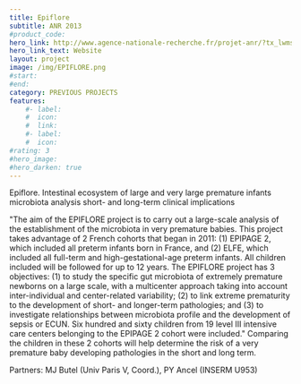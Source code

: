 ```yaml
---
title: Epiflore
subtitle: ANR 2013
#product_code: 
hero_link: http://www.agence-nationale-recherche.fr/projet-anr/?tx_lwmsuivibilan_pi2%5BCODE%5D=ANR-12-BSV3-0025
hero_link_text: Website
layout: project
image: /img/EPIFLORE.png
#start:
#end: 
category: PREVIOUS PROJECTS
features:
    #- label: 
    #  icon: 
    #  link: 
    #- label: 
    #  icon: 
#rating: 3
#hero_image: 
#hero_darken: true
---
```



Epiflore. Intestinal ecosystem of large and very large premature infants microbiota analysis short- and long-term clinical implications

"The aim of the EPIFLORE project is to carry out a large-scale analysis of the establishment of the microbiota in very premature babies. This project takes advantage of 2 French cohorts that began in 2011: (1) EPIPAGE 2, which included all preterm infants born in France, and (2) ELFE, which included all full-term and high-gestational-age preterm infants. All children included will be followed for up to 12 years. The EPIFLORE project has 3 objectives: (1) to study the specific gut microbiota of extremely premature newborns on a large scale, with a multicenter approach taking into account inter-individual and center-related variability; (2) to link extreme prematurity to the development of short- and longer-term pathologies; and (3) to investigate relationships between microbiota profile and the development of sepsis or ECUN. Six hundred and sixty children from 19 level III intensive care centers belonging to the EPIPAGE 2 cohort were included."
Comparing the children in these 2 cohorts will help determine the risk of a very premature baby developing pathologies in the short and long term.

Partners: MJ Butel (Univ Paris V, Coord.), PY Ancel (INSERM U953)

